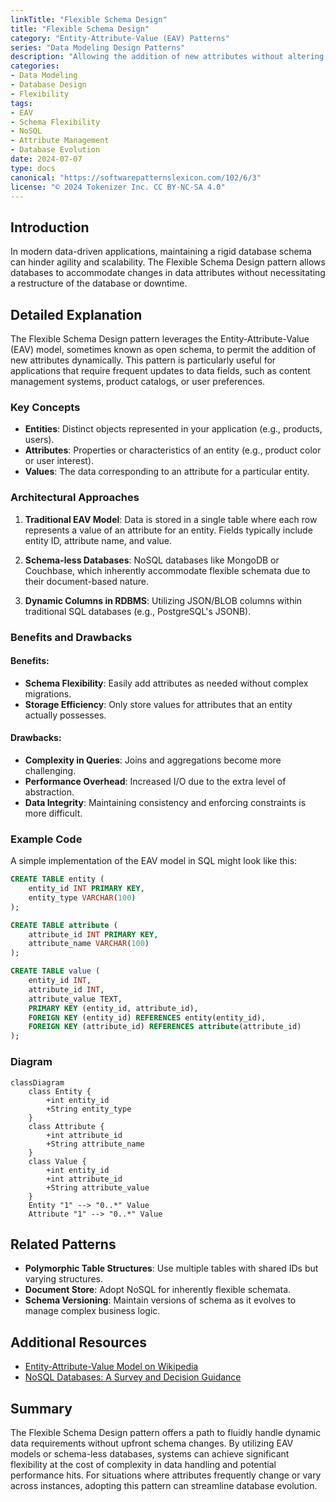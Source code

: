 ```yaml
---
linkTitle: "Flexible Schema Design"
title: "Flexible Schema Design"
category: "Entity-Attribute-Value (EAV) Patterns"
series: "Data Modeling Design Patterns"
description: "Allowing the addition of new attributes without altering the database schema."
categories:
- Data Modeling
- Database Design
- Flexibility
tags:
- EAV
- Schema Flexibility
- NoSQL
- Attribute Management
- Database Evolution
date: 2024-07-07
type: docs
canonical: "https://softwarepatternslexicon.com/102/6/3"
license: "© 2024 Tokenizer Inc. CC BY-NC-SA 4.0"
---
```


## Introduction

In modern data-driven applications, maintaining a rigid database schema can hinder agility and scalability. The Flexible Schema Design pattern allows databases to accommodate changes in data attributes without necessitating a restructure of the database or downtime.

## Detailed Explanation

The Flexible Schema Design pattern leverages the Entity-Attribute-Value (EAV) model, sometimes known as open schema, to permit the addition of new attributes dynamically. This pattern is particularly useful for applications that require frequent updates to data fields, such as content management systems, product catalogs, or user preferences.

### Key Concepts

- **Entities**: Distinct objects represented in your application (e.g., products, users).
- **Attributes**: Properties or characteristics of an entity (e.g., product color or user interest).
- **Values**: The data corresponding to an attribute for a particular entity.

### Architectural Approaches

1. **Traditional EAV Model**: Data is stored in a single table where each row represents a value of an attribute for an entity. Fields typically include entity ID, attribute name, and value.

2. **Schema-less Databases**: NoSQL databases like MongoDB or Couchbase, which inherently accommodate flexible schemata due to their document-based nature.

3. **Dynamic Columns in RDBMS**: Utilizing JSON/BLOB columns within traditional SQL databases (e.g., PostgreSQL's JSONB).

### Benefits and Drawbacks

#### Benefits:

- **Schema Flexibility**: Easily add attributes as needed without complex migrations.
- **Storage Efficiency**: Only store values for attributes that an entity actually possesses.

#### Drawbacks:

- **Complexity in Queries**: Joins and aggregations become more challenging.
- **Performance Overhead**: Increased I/O due to the extra level of abstraction.
- **Data Integrity**: Maintaining consistency and enforcing constraints is more difficult.

### Example Code

A simple implementation of the EAV model in SQL might look like this:

```sql
CREATE TABLE entity (
    entity_id INT PRIMARY KEY,
    entity_type VARCHAR(100)
);

CREATE TABLE attribute (
    attribute_id INT PRIMARY KEY,
    attribute_name VARCHAR(100)
);

CREATE TABLE value (
    entity_id INT,
    attribute_id INT,
    attribute_value TEXT,
    PRIMARY KEY (entity_id, attribute_id),
    FOREIGN KEY (entity_id) REFERENCES entity(entity_id),
    FOREIGN KEY (attribute_id) REFERENCES attribute(attribute_id)
);
```

### Diagram

```mermaid
classDiagram
    class Entity {
        +int entity_id
        +String entity_type
    }
    class Attribute {
        +int attribute_id
        +String attribute_name
    }
    class Value {
        +int entity_id
        +int attribute_id
        +String attribute_value
    }
    Entity "1" --> "0..*" Value
    Attribute "1" --> "0..*" Value
```

## Related Patterns

- **Polymorphic Table Structures**: Use multiple tables with shared IDs but varying structures.
- **Document Store**: Adopt NoSQL for inherently flexible schemata.
- **Schema Versioning**: Maintain versions of schema as it evolves to manage complex business logic.

## Additional Resources

- [Entity-Attribute-Value Model on Wikipedia](https://en.wikipedia.org/wiki/Entity%E2%80%93attribute%E2%80%93value_model)
- [NoSQL Databases: A Survey and Decision Guidance](https://link.springer.com/article/10.1007/s10115-013-0707-7)

## Summary

The Flexible Schema Design pattern offers a path to fluidly handle dynamic data requirements without upfront schema changes. By utilizing EAV models or schema-less databases, systems can achieve significant flexibility at the cost of complexity in data handling and potential performance hits. For situations where attributes frequently change or vary across instances, adopting this pattern can streamline database evolution.

